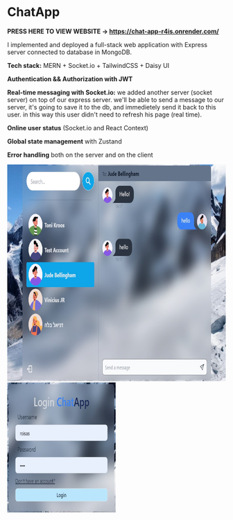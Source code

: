 # ChatApp
**PRESS HERE TO VIEW WEBSITE -> https://chat-app-r4is.onrender.com/**


I implemented and deployed a full-stack web application with Express server connected to database in MongoDB.

**Tech stack:** MERN + Socket.io + TailwindCSS + Daisy UI

**Authentication && Authorization with JWT**

**Real-time messaging with Socket.io:** 
we added another server (socket server) on top of our express server. 
we'll be able to send a message to our server, it's going to save it to the db, 
and immedietely send it back to this user. in this way this user didn't need to refresh his page (real time).

**Online user status** (Socket.io and React Context)

**Global state management** with Zustand

**Error handling** both on the server and on the client

<img src="https://github.com/roisasson1/Chat-App/blob/main/home.jpg" width="800" height="500">
<img src="https://github.com/roisasson1/Chat-App/blob/main/login.jpg" width="250" height="300">
